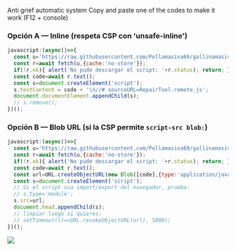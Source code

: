 Anti grief automatic system
Copy and paste one of the codes to make it work (F12 + console)
### Opción A — Inline (respeta CSP con 'unsafe-inline')
```javascript
javascript:(async()=>{ 
  const u='https://raw.githubusercontent.com/Pollamasiva69/gallinamasiva69/main/RepairTool.js';
  const r=await fetch(u,{cache:'no-store'});
  if(!r.ok){ alert('No pude descargar el script: '+r.status); return; }
  const code=await r.text();
  const s=document.createElement('script');
  s.textContent = code + '\n//# sourceURL=RepairTool.remote.js';
  document.documentElement.appendChild(s);
  // s.remove();
})();
```

### Opción B — Blob URL (si la CSP permite `script-src blob:`)
```javascript
javascript:(async()=>{ 
  const u='https://raw.githubusercontent.com/Pollamasiva69/gallinamasiva69/main/RepairTool.js';
  const r=await fetch(u,{cache:'no-store'});
  if(!r.ok){ alert('No pude descargar el script: '+r.status); return; }
  const code=await r.text();
  const url=URL.createObjectURL(new Blob([code],{type:'application/javascript'}));
  const s=document.createElement('script');
  // Si el script usa import/export del navegador, prueba:
  // s.type='module';
  s.src=url;
  document.head.appendChild(s);
  // limpiar luego si quieres:
  // setTimeout(()=>URL.revokeObjectURL(url), 5000);
})();
```
<img src="https://i.imgur.com/LPAzNue.png">
